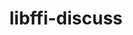 ---
permalink: /engineering/projects/libffi-discuss/
project_link_name: libffi-discuss
project_maintainers: ''
project_stats: 'true'
project_url: n/a
title: libffi-discuss
display: "false"
---